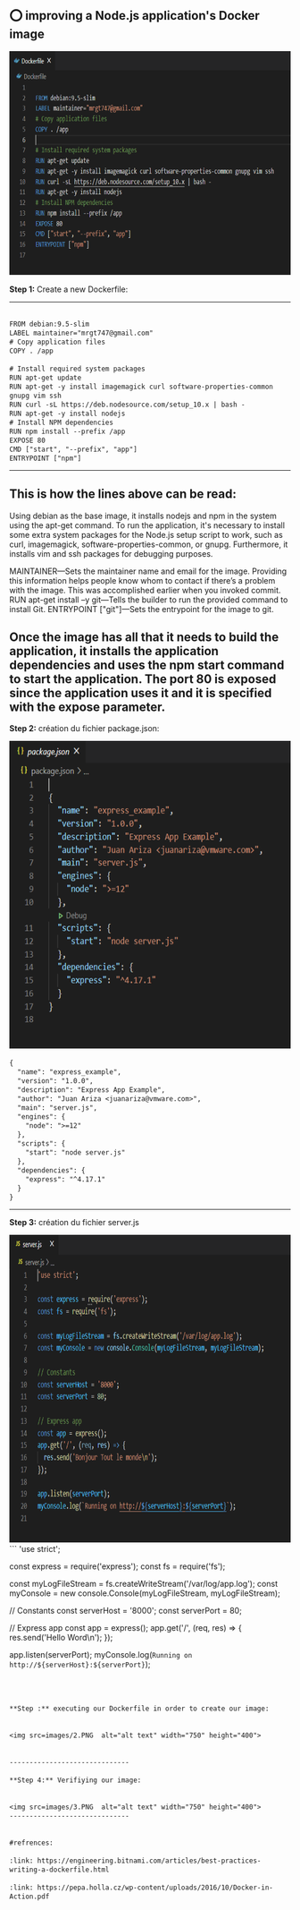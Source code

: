 ## :o: improving a Node.js application's Docker image

<img src=images/10.PNG  alt="alt text" width="750" height="400">




**Step 1:** Create a new Dockerfile: 

------------------------------
```

FROM debian:9.5-slim
LABEL maintainer="mrgt747@gmail.com"
# Copy application files
COPY . /app

# Install required system packages
RUN apt-get update
RUN apt-get -y install imagemagick curl software-properties-common gnupg vim ssh
RUN curl -sL https://deb.nodesource.com/setup_10.x | bash -
RUN apt-get -y install nodejs 
# Install NPM dependencies
RUN npm install --prefix /app
EXPOSE 80
CMD ["start", "--prefix", "app"]
ENTRYPOINT ["npm"]

```
------------------------------


## This is how the lines above can be read:

Using debian as the base image, it installs nodejs and npm in the system using the apt-get command. To run the application, it's necessary to install some extra system packages for the Node.js setup script to work, such as curl, imagemagick, software-properties-common, or gnupg. Furthermore, it installs vim and ssh packages for debugging purposes.

MAINTAINER—Sets the maintainer name and email for the image. Providing this information helps people know whom to contact if there’s a problem with the 
image. This was accomplished earlier when you invoked commit. 
RUN apt-get install –y git—Tells the builder to run the provided command to install Git.
ENTRYPOINT ["git"]—Sets the entrypoint for the image to git.

Once the image has all that it needs to build the application, it installs the application dependencies and uses the npm start command to start the application. The port 80 is exposed since the application uses it and it is specified with the expose parameter. 
------------------------------


**Step 2:** création du fichier package.json:


<img src=images/11.PNG  alt="alt text" width="750" height="550">

```
{
  "name": "express_example",
  "version": "1.0.0",
  "description": "Express App Example",
  "author": "Juan Ariza <juanariza@vmware.com>",
  "main": "server.js",
  "engines": {
    "node": ">=12"
  },
  "scripts": {
    "start": "node server.js"
  },
  "dependencies": {
    "express": "^4.17.1"
  }
}

```
------------------------------
**Step 3:** création du fichier server.js 

<img src=images/12.PNG  alt="alt text" width="750" height="550">
```
'use strict';

const express = require('express');
const fs = require('fs');

const myLogFileStream = fs.createWriteStream('/var/log/app.log');
const myConsole = new console.Console(myLogFileStream, myLogFileStream);

// Constants
const serverHost = '8000';
const serverPort = 80;

// Express app
const app = express();
app.get('/', (req, res) => {
  res.send('Hello Word\n');
});

app.listen(serverPort);
myConsole.log(`Running on http://${serverHost}:${serverPort}`);

```



**Step :** executing our Dockerfile in order to create our image: 


<img src=images/2.PNG  alt="alt text" width="750" height="400">


------------------------------

**Step 4:** Verifiying our image:


<img src=images/3.PNG  alt="alt text" width="750" height="400">
------------------------------


#refrences: 

:link: https://engineering.bitnami.com/articles/best-practices-writing-a-dockerfile.html

:link: https://pepa.holla.cz/wp-content/uploads/2016/10/Docker-in-Action.pdf
